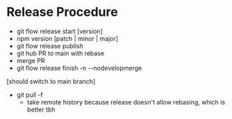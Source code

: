 # Release Procedure

- git flow release start [version]
- npm version [patch | minor | major]
- git flow release publish
- git hub PR to main with rebase
- merge PR
- git flow release finish -n --nodevelopmerge

[should switch to main branch]

- git pull -f
  - take remote history because release doesn't allow rebasing, which is better tbh

